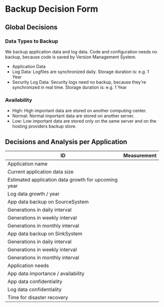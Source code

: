 # Backup Decision Form

## Global Decisions
### Data Types  to Backup
We backup application data and log data.
Code and configuration needs no backup, because code is saved by Version Management System.
 * Application Data
 * Log Data: Logfiles are synchronized daily. Storage duration is: e.g. 1 Year
 * Security Log Data: Security logs need no backup, because they're synchronized in real time. Storage duration is:	e.g. 1 Year

### Availability
 * High: High important data are stored on another computing center.
 * Normal: Normal important data are stored on another server.
 * Low: Low important data are stored only on the same server and on the hosting providers backup store.

## Decisions and Analysis per Application
|ID|Measurement|
|--|--|
|Application name||
|Current application data size||
|Estimated application data growth for upcoming year||
|Log data growth / year||
|App data backup on SourceSystem||
|Generations in daily interval||
|Generations in weekly interval||
|Generations in monthly interval||
|App data backup on SinkSystem||
|Generations in daily interval||
|Generations in weekly interval||
|Generations in monthly interval||
|Application needs||
|App data importance / availability||
|App data confidentiality||
|Log data confidentiality||
|Time for disaster recovery||